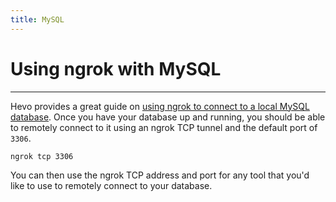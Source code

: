 ```yaml
---
title: MySQL
---
```


# Using ngrok with MySQL
------------

Hevo provides a great guide on [using ngrok to connect to a local MySQL database](https://docs.hevodata.com/sources/dbfs/databases/connecting-to-a-local-db/). Once you have your database up and running, you should be able to remotely connect to it using an ngrok TCP tunnel and the default port of `3306`.

```bash
ngrok tcp 3306
```

You can then use the ngrok TCP address and port for any tool that you'd like to use to remotely connect to your database.

